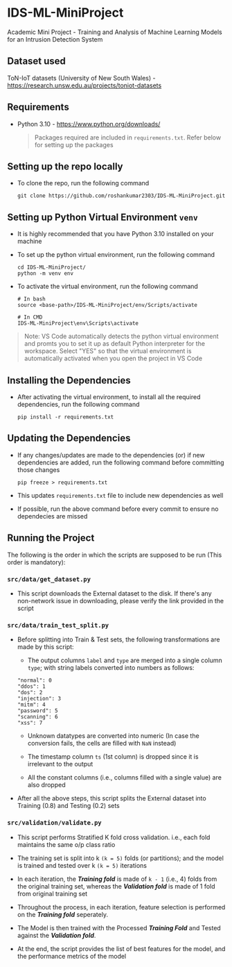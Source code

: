 # IDS-ML-MiniProject

Academic Mini Project - Training and Analysis of Machine Learning Models for an Intrusion Detection System

## Dataset used

ToN-IoT datasets (University of New South Wales) - https://research.unsw.edu.au/projects/toniot-datasets

## Requirements

-   Python 3.10 - https://www.python.org/downloads/

    > Packages required are included in `requirements.txt`. Refer below for setting up the packages

## Setting up the repo locally

-   To clone the repo, run the following command

    ```
    git clone https://github.com/roshankumar2303/IDS-ML-MiniProject.git
    ```

## Setting up Python Virtual Environment `venv`

-   It is highly recommended that you have Python 3.10 installed on your machine

-   To set up the python virtual environment, run the following command

    ```
    cd IDS-ML-MiniProject/
    python -m venv env
    ```

-   To activate the virtual environment, run the following command

    ```
    # In bash
    source <base-path>/IDS-ML-MiniProject/env/Scripts/activate

    # In CMD
    IDS-ML-MiniProject\env\Scripts\activate
    ```

> Note: VS Code automatically detects the python virtual environment and promts you to set it up as default Python interpreter for the workspace. Select "YES" so that the virtual environment is automatically activated when you open the project in VS Code

## Installing the Dependencies

-   After activating the virtual environment, to install all the required dependencies, run the following command

    ```
    pip install -r requirements.txt
    ```

## Updating the Dependencies

-   If any changes/updates are made to the dependencies (or) if new dependencies are added, run the following command before committing those changes

    ```
    pip freeze > requirements.txt
    ```

-   This updates `requirements.txt` file to include new dependencies as well

-   If possible, run the above command before every commit to ensure no dependecies are missed

## Running the Project

The following is the order in which the scripts are supposed to be run (This order is mandatory):

### `src/data/get_dataset.py`

-   This script downloads the External dataset to the disk. If there's any non-network issue in downloading, please verify the link provided in the script

### `src/data/train_test_split.py`

-   Before splitting into Train & Test sets, the following transformations are made by this script:

    -   The output columns `label` and `type` are merged into a single column `type`; with string labels converted into numbers as follows:

    ```
    "normal": 0
    "ddos": 1
    "dos": 2
    "injection": 3
    "mitm": 4
    "password": 5
    "scanning": 6
    "xss": 7
    ```

    -   Unknown datatypes are converted into numeric (In case the conversion fails, the cells are filled with `NaN` instead)

    -   The timestamp column `ts` (1st column) is dropped since it is irrelevant to the output

    -   All the constant columns (i.e., columns filled with a single value) are also dropped

-   After all the above steps, this script splits the External dataset into Training (0.8) and Testing (0.2) sets

### `src/validation/validate.py`

-   This script performs Stratified K fold cross validation. i.e., each fold maintains the same o/p class ratio

-   The training set is split into k `(k = 5)` folds (or partitions); and the model is trained and tested over k `(k = 5)` iterations

-   In each iteration, the **_Training fold_** is made of `k - 1` (i.e., 4) folds from the original training set, whereas the **_Validation fold_** is made of 1 fold from original training set

-   Throughout the process, in each iteration, feature selection is performed on the **_Training fold_** seperately.

-   The Model is then trained with the Processed **_Training Fold_** and Tested against the **_Validation fold_**.

-   At the end, the script provides the list of best features for the model, and the performance metrics of the model
